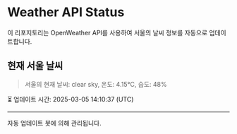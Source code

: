 
# Weather API Status

이 리포지토리는 OpenWeather API를 사용하여 서울의 날씨 정보를 자동으로 업데이트합니다.

## 현재 서울 날씨
> 서울의 현재 날씨: clear sky, 온도: 4.15°C, 습도: 48%

⏳ 업데이트 시간: 2025-03-05 14:10:37 (UTC)

---
자동 업데이트 봇에 의해 관리됩니다.
